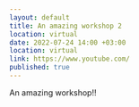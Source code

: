 ```yaml
---
layout: default
title: An amazing workshop 2 
location: virtual
date: 2022-07-24 14:00 +03:00
location: virtual 
link: https://www.youtube.com/
published: true
---
```


An amazing workshop!!

